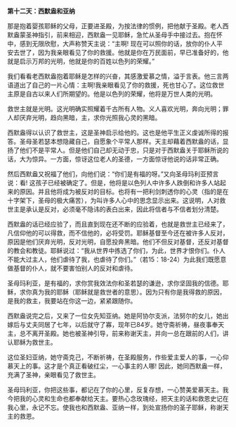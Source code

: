 **第十二天：西默盎和亚纳**

那是抱着婴孩耶稣的父母，正要进圣殿，为按法律的惯例，把他献于圣殿。老人西默盎蒙圣神指引，前来相迎，西默盎一见耶稣，急忙从圣母手中接过去。抱在怀中，感到无限欣慰，大声称赞天主说：“主啊! 现在可以照你的话，放你的仆人平安去世了，因为我亲眼看见了你的救援。他就是你在万民面前，早已准备好的，他就是启示万邦的光明，他就是你的百姓以色列的荣耀。”

我们看看老西默盎抱着耶稣是怎样的兴奋，其感激爱慕之情，溢于言表。他三言两语道出了自己的一片心情：主啊!我亲眼看见了你的救援，死也甘心了。这位救世主原是自古以来人们所期望的。他是以色列的荣耀，他将是万世人类的光明。

救世主就是光明。这光明确实照耀着千古所有人物。义人喜欢光明，奔向光明；罪人却厌弃光明，趋向黑暗，主，求你光照我心灵的黑暗。

西默盎得以认识了救世主，这是圣神启示给他的。这也是他平生正义虔诚所得的报答。圣母圣若瑟本想隐藏自己，自愿象个平常人那样。天主却藉着西默盎的话，显扬了他们不是平常人。但是他们自己却无动于忠，只是对于西默盎关于耶稣所说的话，大为惊异。一方面，惊讶这位老人的圣德，一方面惊讶他说的话非常正确。

然后西默盎又祝福了他们，向他们说：“你们是有福的呀。”又向圣母玛利亚预言说：看! 这孩子已经被确定了。但是，他将是以色列人中许多人跌倒和许多人站起来的原因。并且他将成为被反对的目标。也将有一把利剑刺透你的心灵（指的是在十字架下，圣母的极大痛苦），为叫许多人心中的思念显示出来。这说明，人对救世主是承认是反对，必须毫不隐讳的表白出来，因此将信者与不信者划分清楚。

西默盎的话已经应验了，而且直到现在还不断的应验着，也就是救世主已经来了，凡信仰他的可以得救，而不信他的，必将受罚。耶稣基督至今还在被许多人反对，原因是他们厌弃光明，反对光明，自愿投奔黑暗。他们不但反对基督，还反对基督的教会和教徒。耶稣说过：“我从世界中拣选了你们，为此，世界才恨你们。仆人不能大过主人，他们虐待了我，也虐待了你们。”（若15：18-24）为此我们既愿意做基督的仆人，就不要害怕别人的反对和虐待。

圣母玛利亚，是有福的，求你赏我效法你和圣若瑟的谦逊，求你坚固我的信德。耶稣，求你真为我的耶稣（耶稣就是救世者的意思）。因为只有你是我得救的原因，是我的救主，我要站在你这一边，紧紧跟随你。

西默盎说完之后，又来了一位女先知亚纳。她是阿协尔支派，法努尔的女儿，她出嫁后与丈夫同居了七年，以后就守了寡，现年已84岁。她守斋祈祷，昼夜事奉天主，总不离开圣殿。她也被圣神引导，前来称谢天主，并向一总在跟前的人们，讲认耶稣为救世主。

这位圣妇亚纳，她守斋克己，不断祈祷，在圣殿服务，作些爱主爱人的事，一心仰慕天上的事。这才是个真正看破红尘，一心事主的人哪! 因此，她同西默盎一样，充满了圣神，亲眼看见了救世主。

圣母玛利亚，你把这些事，都记在了你的心里，反复存想，一心赞美爱慕天主。我今把我的心灵和生命也都奉献给天主。要热心念玫瑰经，把天主的话和救恩史记在我心里，永记不忘。使我也和西默盎、亚纳一样，到处宣扬你的圣子耶稣，称谢天主的救恩。